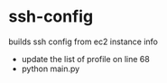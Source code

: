 # ssh-config
builds ssh config from ec2 instance info

* update the list of profile on line 68
* python main.py